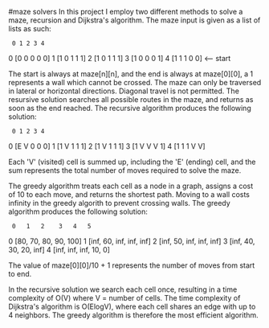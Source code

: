 #maze solvers
In this project I employ two different methods to solve a maze, recursion and Dijkstra's algorithm. The maze input is given as a list of lists as such:

     0 1 2 3 4
    
0   [0 0 0 0 0]
1   [1 0 1 1 1]
2   [1 0 1 1 1]
3   [1 0 0 0 1]
4   [1 1 1 0 0] <-- start

The start is always at maze[n][n], and the end is always at maze[0][0], a 1 represents a wall which cannot be crossed.
The maze can only be traversed in lateral or horizontal directions. Diagonal travel is not permitted.
The resursive solution searches all possible routes in the maze, and returns as soon as the end reached. The recursive algorithm produces the following solution:

     0 1 2 3 4
    
0   [E V 0 0 0]
1   [1 V 1 1 1]
2   [1 V 1 1 1]
3   [1 V V V 1]
4   [1 1 1 V V]

Each 'V' (visited) cell is summed up, including the 'E' (ending) cell, and the sum represents the total number of moves required to solve the maze. 

The greedy algorithm treats each cell as a node in a graph, assigns a cost of 10 to each move, and returns the shortest path. 
Moving to a wall costs infinity in the greedy algorith to prevent crossing walls. 
The greedy algorithm produces the following solution:

     0   1   2    3   4   5

0   [80,  70,  80,  90,  100]
1   [inf, 60,  inf, inf, inf]
2   [inf, 50,  inf, inf, inf]
3   [inf, 40,  30,  20,  inf]
4   [inf, inf, inf, 10,   0]

The value of maze[0][0]/10 + 1 represents the number of moves from start to end. 

In the recursive solution we search each cell once, resulting in a time complexity of O(V) where V = number of cells. The time complexity of Dijkstra's algorithm is O(ElogV), where each cell shares an edge with up to 4 neighbors. The greedy algorithm is therefore the most efficient algorithm.

